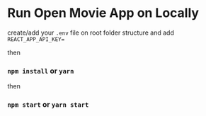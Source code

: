 # Run Open Movie App on Locally

create/add your `.env` file on root folder structure and add `REACT_APP_API_KEY=`

then

### `npm install` or `yarn`

then

### `npm start` or `yarn start`


